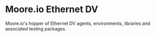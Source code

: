# Moore.io Ethernet DV
Moore.io's hopper of Ethernet DV agents, environments, libraries and associated testing packages.
